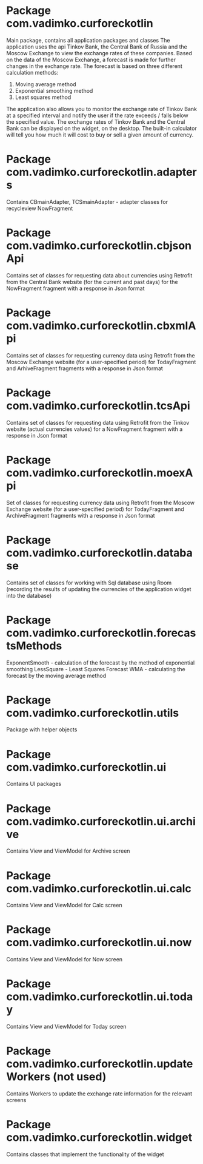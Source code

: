 # Package com.vadimko.curforeckotlin

Main package, contains all application packages and classes The application uses the api Tinkov Bank,
the Central Bank of Russia and the Moscow Exchange to view the exchange rates of these companies.
Based on the data of the Moscow Exchange, a forecast is made for further changes in the exchange rate.
The forecast is based on three different calculation methods:

1) Moving average method
2) Exponential smoothing method
3) Least squares method

The application also allows you to monitor the exchange rate of Tinkov Bank at a specified interval
and notify the user if the rate exceeds / falls below the specified value. The exchange rates of
Tinkov Bank and the Central Bank can be displayed on the widget, on the desktop. The built-in
calculator will tell you how much it will cost to buy or sell a given amount of currency.

# Package com.vadimko.curforeckotlin.adapters

Contains CBmainAdapter, TCSmainAdapter - adapter classes for recycleview NowFragment

# Package com.vadimko.curforeckotlin.cbjsonApi

Contains set of classes for requesting data about currencies using Retrofit from the Central Bank
website (for the current and past days)
for the NowFragment fragment with a response in Json format

# Package com.vadimko.curforeckotlin.cbxmlApi

Contains set of classes for requesting currency data using Retrofit from the Moscow Exchange
website (for a user-specified period)
for TodayFragment and ArhiveFragment fragments with a response in Json format

# Package com.vadimko.curforeckotlin.tcsApi

Contains set of classes for requesting data using Retrofit from the Tinkov website (actual
currencies values) for a NowFragment fragment with a response in Json format

# Package com.vadimko.curforeckotlin.moexApi

Set of classes for requesting currency data using Retrofit from the Moscow Exchange
website (for a user-specified period) for TodayFragment and ArchiveFragment fragments with a response
in Json format

# Package com.vadimko.curforeckotlin.database

Contains set of classes for working with Sql database using Room (recording the results of updating
the currencies of the application widget into the database)

# Package com.vadimko.curforeckotlin.forecastsMethods

ExponentSmooth - calculation of the forecast by the method of exponential smoothing LessSquare -
Least Squares Forecast WMA - calculating the forecast by the moving average method

# Package com.vadimko.curforeckotlin.utils

Package with helper objects

# Package com.vadimko.curforeckotlin.ui

Contains UI packages

# Package com.vadimko.curforeckotlin.ui.archive

Contains View and ViewModel for Archive screen

# Package com.vadimko.curforeckotlin.ui.calc

Contains View and ViewModel for Calc screen

# Package com.vadimko.curforeckotlin.ui.now

Contains View and ViewModel for Now screen

# Package com.vadimko.curforeckotlin.ui.today

Contains View and ViewModel for Today screen

# Package com.vadimko.curforeckotlin.updateWorkers (not used)

Contains Workers to update the exchange rate information for the relevant screens

# Package com.vadimko.curforeckotlin.widget

Contains classes that implement the functionality of the widget



